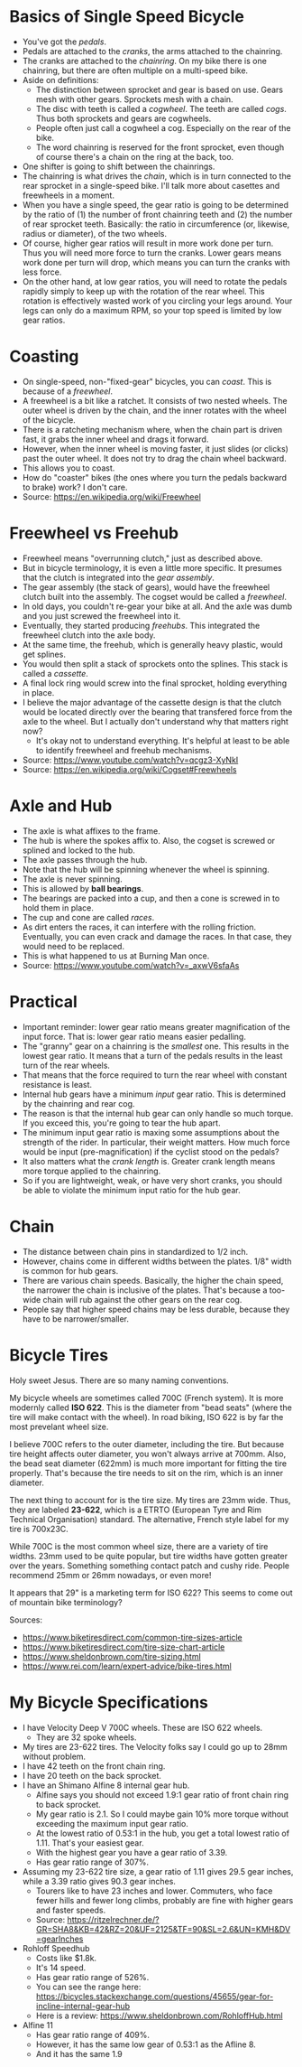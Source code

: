 # Basics of Single Speed Bicycle

- You've got the _pedals_.
- Pedals are attached to the _cranks_, the arms attached to the
  chainring.
- The cranks are attached to the _chainring_. On my bike there is one
  chainring, but there are often multiple on a multi-speed bike.
- Aside on definitions:
  - The distinction between sprocket and gear is based on use. Gears
    mesh with other gears. Sprockets mesh with a chain.
  - The disc with teeth is called a _cogwheel_. The teeth are called
    _cogs_. Thus both sprockets and gears are cogwheels.
  - People often just call a cogwheel a cog. Especially on the rear of
    the bike.
  - The word chainring is reserved for the front sprocket, even though
    of course there's a chain on the ring at the back, too.
- One shifter is going to shift between the chainrings.
- The chainring is what drives the _chain_, which is in turn connected
  to the rear sprocket in a single-speed bike. I'll talk more about
  casettes and freewheels in a moment.
- When you have a single speed, the gear ratio is going to be determined
  by the ratio of (1) the number of front chainring teeth and (2) the
  number of rear sprocket teeth. Basically: the ratio in circumference
  (or, likewise, radius or diameter), of the two wheels.
- Of course, higher gear ratios will result in more work done per turn.
  Thus you will need more force to turn the cranks. Lower gears means
  work done per turn will drop, which means you can turn the cranks with
  less force.
- On the other hand, at low gear ratios, you will need to rotate the
  pedals rapidly simply to keep up with the rotation of the rear wheel.
  This rotation is effectively wasted work of you circling your legs
  around. Your legs can only do a maximum RPM, so your top speed is
  limited by low gear ratios.

# Coasting

- On single-speed, non-"fixed-gear" bicycles, you can _coast_. This is
  because of a _freewheel_.
- A freewheel is a bit like a ratchet. It consists of two nested wheels.
  The outer wheel is driven by the chain, and the inner rotates with the
  wheel of the bicycle.
- There is a ratcheting mechanism where, when the chain part is driven
  fast, it grabs the inner wheel and drags it forward.
- However, when the inner wheel is moving faster, it just slides (or
  clicks) past the outer wheel. It does not try to drag the chain wheel
  backward.
- This allows you to coast.
- How do "coaster" bikes (the ones where you turn the pedals backward to
  brake) work? I don't care.
- Source: https://en.wikipedia.org/wiki/Freewheel

# Freewheel vs Freehub

- Freewheel means "overrunning clutch," just as described above.
- But in bicycle terminology, it is even a little more specific. It
  presumes that the clutch is integrated into the *gear assembly*.
- The gear assembly (the stack of gears), would have the freewheel
  clutch built into the assembly. The cogset would be called a
  *freewheel*.
- In old days, you couldn't re-gear your bike at all. And the axle was
  dumb and you just screwed the freewheel into it.
- Eventually, they started producing *freehubs*. This integrated the
  freewheel clutch into the axle body.
- At the same time, the freehub, which is generally heavy plastic,
  would get splines.
- You would then split a stack of sprockets onto the splines. This
  stack is called a *cassette*.
- A final lock ring would screw into the final sprocket, holding
  everything in place.
- I believe the major advantage of the cassette design is that the
  clutch would be located directly over the bearing that transfered
  force from the axle to the wheel. But I actually don't understand
  why that matters right now?
  - It's okay not to understand everything. It's helpful at least to
    be able to identify freewheel and freehub mechanisms.
- Source: https://www.youtube.com/watch?v=qcgz3-XyNkI
- Source: https://en.wikipedia.org/wiki/Cogset#Freewheels

# Axle and Hub

- The axle is what affixes to the frame.
- The hub is where the spokes affix to. Also, the cogset is screwed or
  splined and locked to the hub.
- The axle passes through the hub.
- Note that the hub will be spinning whenever the wheel is spinning.
- The axle is never spinning.
- This is allowed by **ball bearings**.
- The bearings are packed into a cup, and then a cone is screwed in to
  hold them in place.
- The cup and cone are called *races*.
- As dirt enters the races, it can interfere with the rolling
  friction. Eventually, you can even crack and damage the races. In
  that case, they would need to be replaced.
- This is what happened to us at Burning Man once.
- Source: https://www.youtube.com/watch?v=_axwV6sfaAs

# Practical

- Important reminder: lower gear ratio means greater magnification of
  the input force. That is: lower gear ratio means easier pedalling.
- The "granny" gear on a chainring is the _smallest_ one. This results
  in the lowest gear ratio. It means that a turn of the pedals results
  in the least turn of the rear wheels.
- That means that the force required to turn the rear wheel with
  constant resistance is least.
- Internal hub gears have a minimum _input_ gear ratio. This is
  determined by the chainring and rear cog.
- The reason is that the internal hub gear can only handle so much
  torque. If you exceed this, you're going to tear the hub apart.
- The minimum input gear ratio is maxing some assumptions about the
  strength of the rider. In particular, their weight matters. How much
  force would be input (pre-magnification) if the cyclist stood on the
  pedals?
- It also matters what the _crank length_ is. Greater crank length means
  more torque applied to the chainring.
- So if you are lightweight, weak, or have very short cranks, you should
  be able to violate the minimum input ratio for the hub gear.

# Chain

- The distance between chain pins in standardized to 1/2 inch.
- However, chains come in different widths between the plates. 1/8"
  width is common for hub gears.
- There are various chain speeds. Basically, the higher the chain speed,
  the narrower the chain is inclusive of the plates. That's because a
  too-wide chain will rub against the other gears on the rear cog.
- People say that higher speed chains may be less durable, because they
  have to be narrower/smaller.

# Bicycle Tires

Holy sweet Jesus. There are so many naming conventions.

My bicycle wheels are sometimes called 700C (French system). It is
more modernly called **ISO 622**. This is the diameter from "bead
seats" (where the tire will make contact with the wheel). In road
biking, ISO 622 is by far the most prevelant wheel size.

I believe 700C refers to the outer diameter, including the tire. But
because tire height affects outer diameter, you won't always arrive at
700mm. Also, the bead seat diameter (622mm) is much more important for
fitting the tire properly. That's because the tire needs to sit on the
rim, which is an inner diameter.

The next thing to account for is the tire size. My tires are 23mm
wide. Thus, they are labeled **23-622**, which is a ETRTO (European
Tyre and Rim Technical Organisation) standard. The alternative, French
style label for my tire is 700x23C.

While 700C is the most common wheel size, there are a variety of tire
widths. 23mm used to be quite popular, but tire widths have gotten
greater over the years. Something something contact patch and cushy
ride. People recommend 25mm or 26mm nowadays, or even more!

It appears that 29" is a marketing term for ISO 622? This seems to
come out of mountain bike terminology?

Sources:

- https://www.biketiresdirect.com/common-tire-sizes-article
- https://www.biketiresdirect.com/tire-size-chart-article
- https://www.sheldonbrown.com/tire-sizing.html
- https://www.rei.com/learn/expert-advice/bike-tires.html

# My Bicycle Specifications

- I have Velocity Deep V 700C wheels. These are ISO 622 wheels.
  - They are 32 spoke wheels.
- My tires are 23-622 tires. The Velocity folks say I could go up to
  28mm without problem.
- I have 42 teeth on the front chain ring.
- I have 20 teeth on the back sprocket.
- I have an Shimano Alfine 8 internal gear hub.
  - Alfine says you should not exceed 1.9:1 gear ratio of front chain
    ring to back sprocket.
  - My gear ratio is 2.1. So I could maybe gain 10% more torque
    without exceeding the maximum input gear ratio.
  - At the lowest ratio of 0.53:1 in the hub, you get a total lowest
    ratio of 1.11. That's your easiest gear.
  - With the highest gear you have a gear ratio of 3.39.
  - Has gear ratio range of 307%.
- Assuming my 23-622 tire size, a gear ratio of 1.11 gives 29.5 gear
  inches, while a 3.39 ratio gives 90.3 gear inches.
  - Tourers like to have 23 inches and lower. Commuters, who face
    fewer hills and fewer long climbs, probably are fine with higher
    gears and faster speeds.
  - Source: https://ritzelrechner.de/?GR=SHA8&KB=42&RZ=20&UF=2125&TF=90&SL=2.6&UN=KMH&DV=gearInches
- Rohloff Speedhub
  - Costs like $1.8k.
  - It's 14 speed.
  - Has gear ratio range of 526%.
  - You can see the range here: https://bicycles.stackexchange.com/questions/45655/gear-for-incline-internal-gear-hub
  - Here is a review: https://www.sheldonbrown.com/RohloffHub.html
- Alfine 11
  - Has gear ratio range of 409%.
  - However, it has the same low gear of 0.53:1 as the Afline 8.
  - And it has the same 1.9
